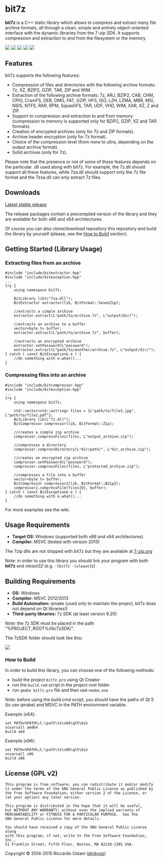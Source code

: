 bit7z
=====
**bit7z** is a C++ static library which allows to compress and extract many file archive formats,  all through a clean, simple and entirely object-oriented interface with the dynamic libraries from the 7-zip SDK. It supports compression and extraction to and from the filesystem or the memory.

![](http://img.shields.io/badge/stable-v1.0.0-blue.svg?style=flat) ![](http://img.shields.io/badge/latest-v2.0.0--alpha-yellow.svg?style=flat) ![](http://img.shields.io/badge/license-GPL%20v2-red.svg?style=flat) ![](https://img.shields.io/badge/platform-windows-8BCF40.svg?style=flat) ![](http://img.shields.io/badge/compiler-MSVC-lightgrey.svg?style=flat)

## Features
bit7z supports the following features:

+ Compression of files and directories with the following archive formats: 7z, XZ, BZIP2, GZIP, TAR, ZIP and WIM.
+ Extraction of the following archive formats: 7z, ARJ, BZIP2, CAB, CHM, CPIO, CramFS, DEB, DMG, FAT, GZIP, HFS, ISO, LZH, LZMA, MBR, MSI, NSIS, NTFS, RAR, RPM, SquashFS, TAR, UDF, VHD, WIM, XAR, XZ, Z and ZIP.
+ Support to compression and extraction to and from memory (compression to memory is supported only for BZIP2, GZIP, XZ and TAR formats).
+ Creation of encrypted archives (only for 7z and ZIP formats).
+ Archive header encryption (only for 7z format).
+ Choice of the compression level (from none to ultra, depending on the output archive format).
+ Solid archives (only for 7z).

Please note that the presence or not of some of these features depends on the particular .dll used along with bit7z. For example, the 7z.dll should support all these features, while 7za.dll should support only the 7z file format and the 7zxa.dll can only extract 7z files.

## Downloads

[Latest stable release](https://github.com/rikyoz/bit7z/releases/latest)

The release packages contain a precompiled version of the library and they are available for both x86 and x64 architectures.

Of course you can also clone/download repository this repository and build the library by yourself (please, see the [How to Build](#how-to-build) section).

## Getting Started (Library Usage)

### Extracting files from an archive

~~~~~~~~~~~~~{.cpp}
#include "include/bitextractor.hpp"
#include "include/bitexception.hpp"
...
try {
	using namespace bit7z;

	BitLibrary lib(L"7za.dll");
	BitExtractor extractor(lib, BitFormat::SevenZip);
	
	//extracts a simple archive
	extractor.extract(L"path/to/archive.7z", L"output/dir/");

	//extracts an archive to a buffer
	vector<byte_t> buffer;
	extractor.extract(L"path/to/archive.7z", buffer);

	//extracts an encrypted archive
	extractor.setPassword(L"password");
	extractor.extract(L"path/to/another/archive.7z", L"output/dir/");
} catch ( const BitException& e ) {
	//do something with e.what()...
}
~~~~~~~~~~~~~

### Compressing files into an archive

~~~~~~~~~~~~~{.cpp}
#include "include/bitcompressor.hpp"
#include "include/bitexception.hpp"
...
try {
	using namespace bit7z;

	std::vector<std::wstring> files = {L"path/to/file1.jpg", L"path/to/file2.pdf"};
	BitLibrary lib(L"7z.dll");
	BitCompressor compressor(lib, BitFormat::Zip);

	//creates a simple zip archive
	compressor.compressFiles(files, L"output_archive.zip");

	//compresses a directory
	compressor.compressDirectory(L"dir/path/", L"dir_archive.zip");

	//creates an encrypted zip archive
	compressor.setPassword(L"password");
	compressor.compressFiles(files, L"protected_archive.zip");

	//compresses a file into a buffer
	vector<byte_t> buffer;
	BitCompressor compressor2(lib, BitFormat::BZip2);
	compressor2.compressFile(files[0], buffer);
} catch ( const BitException& e ) {
	//do something with e.what()... 
}
~~~~~~~~~~~~~

For more examples see the wiki.

## Usage Requirements
+ **Target OS:** Windows (supported both x86 and x64 architectures)
+ **Compiler:** MSVC (tested with version 2013)

The 7zip dlls are not shipped with bit7z but they are available at [7-zip.org](http://www.7-zip.org/)

Note: in order to use this library you should link your program with both **bit7z** and *oleaut32* (e.g. `-lbit7z -loleaut32`)

## Building Requirements
+ **OS:** Windows
+ **Compiler:** MSVC 2012/2013
+ **Build Automation:** qmake (used only to maintain the project, bit7z does not depend on Qt libraries!)
+ **Third-party libraries:** 7z SDK (at least version 9.20)

*Note:* the 7z SDK must be placed in the path "%PROJECT_ROOT%/lib/7zSDK/".

The 7zSDK folder should look like this:

![](http://i.imgur.com/pgS7UHl.png)

### How to Build

In order to build this library, you can choose one of the following methods:
+ build the project `bit7z.pro` using Qt Creator
+ run the `build.cmd` script in the project root folder
+ run `qmake bit7z.pro` file and then use `nmake.exe`

*Note:* before using the build.cmd script, you should have the paths of Qt 5 (to use qmake) and MSVC in the PATH environment variable.

Example (x64):

~~~~~~~~~~~~~{.bat}
set PATH=%PATH%;C:\path\to\x64\qt5\bin
vcvarsall amd64
build x64
~~~~~~~~~~~~~

Example (x86):

~~~~~~~~~~~~~{.bat}
set PATH=%PATH%;C:\path\to\x86\qt5\bin
vcvarsall x86
build x86
~~~~~~~~~~~~~

## License (GPL v2)
    This program is free software; you can redistribute it and/or modify
    it under the terms of the GNU General Public License as published by
    the Free Software Foundation; either version 2 of the License, or
    (at your option) any later version.

    This program is distributed in the hope that it will be useful,
    but WITHOUT ANY WARRANTY; without even the implied warranty of
    MERCHANTABILITY or FITNESS FOR A PARTICULAR PURPOSE.  See the
    GNU General Public License for more details.

    You should have received a copy of the GNU General Public License along
    with this program; if not, write to the Free Software Foundation, Inc.,
    51 Franklin Street, Fifth Floor, Boston, MA 02110-1301 USA.

Copyright &copy; 2014-2015 Riccardo Ostani ([@rikyoz](https://github.com/rikyoz))